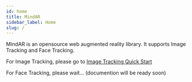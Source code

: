 ```yaml
---
id: home 
title: MindAR 
sidebar_label: Home 
slug: /
---
```


MindAR is an opensource web augmented reality library. It supports Image Tracking and Face Tracking.

For Image Tracking, please go to [Image Tracking Quick Start](./quick-start/overview)

For Face Tracking, please wait... (documention will be ready soon)
